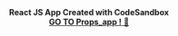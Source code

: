<div align="center" dir="auto">
<div> <strong> React JS App Created with CodeSandbox </strong></div>
<div> <a href="https://snl3lx.csb.app/">
 <strong> GO TO Props_app !</strong> 🚀
  </a></div>
</div>
